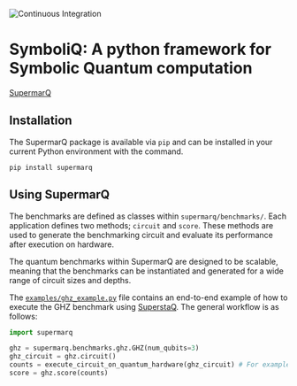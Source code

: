 ![Continuous Integration](https://github.com/SupertechLabs/SupermarQ/actions/workflows/ci.yml/badge.svg)


# SymboliQ: A python framework for Symbolic Quantum computation

[SupermarQ](https://arxiv.org/abs/2202.11045)

## Installation

The SupermarQ package is available via `pip` and can be installed in your current Python environment with the command.

```
pip install supermarq
```

## Using SupermarQ

The benchmarks are defined as classes within `supermarq/benchmarks/`. Each application
defines two methods; `circuit` and `score`. These methods are used to generate the benchmarking circuit and evaluate its performance
after execution on hardware.

The quantum benchmarks within SupermarQ are designed to be scalable, meaning that the benchmarks can be
instantiated and generated for a wide range of circuit sizes and depths.

The [`examples/ghz_example.py`](examples/ghz_example.py) file contains an end-to-end example of how to execute the GHZ benchmark
using [SuperstaQ](https://superstaq.super.tech/). The general workflow is as follows:

```python
import supermarq

ghz = supermarq.benchmarks.ghz.GHZ(num_qubits=3)
ghz_circuit = ghz.circuit()
counts = execute_circuit_on_quantum_hardware(ghz_circuit) # For example, via AWS Braket, IBM Qiskit, or SuperstaQ
score = ghz.score(counts)
```
